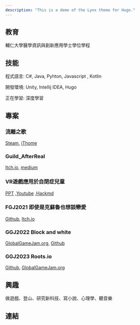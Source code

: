 ```yaml
---
description: "This is a demo of the Lynx theme for Hugo."
---
```


## 教育
輔仁大學醫學資訊與創新應用學士學位學程

## 技能
程式語言: C#, Java, Pyhton, Javascript , Kotlin


開發環境: Unity, Intellij IDEA, Hugo


正在學習: 深度學習

## 專案
### 流離之歌
[Steam](https://store.steampowered.com/app/2143620/_/), 
[iThome](https://ithelp.ithome.com.tw/users/20151894/ironman/5750)

### Guild_AfterReal
[Itch.io](https://lulubearstudio.itch.io/guild-after-real), [medium](https://medium.com/%40LinXuan70245/guild-afterreal%25E7%25A8%258B%25E5%25BC%258F%25E6%25AA%25A2%25E8%25A8%258E-948067f6eb13)

### VR遊戲應用於自閉症兒童
[PPT](https://drive.google.com/file/d/1OK256iVtxHyRt2UZZ7OYECIJLQWiAQCe/view?usp=sharing) ,[Youtube](https://youtu.be/3mTxD3kLuDw) ,[Hackmd](https://hackmd.io/@vrforautism)

### FGJ2021 即使是克蘇魯也想談戀愛
[Github](https://github.com/rabbit99/FGJ2021), [Itch.io](https://itch.io/jam/faust-game-jam-2021/rate/1177642)

### GGJ2022 Block and white
[GlobalGameJam.org](https://globalgamejam.org/2022/games/blackandwhite-4), [Github](https://github.com/GooKu/GGJ2022_E)

### GGJ2023 Roots.io
[Github](https://github.com/jane901201/GGJ2023TeamB), [GlobalGameJam.org](https://globalgamejam.org/2023/games/rootsio-1)

## 興趣
做遊戲、登山、研究新科技、寫小說、心理學、聽音樂

## 連結